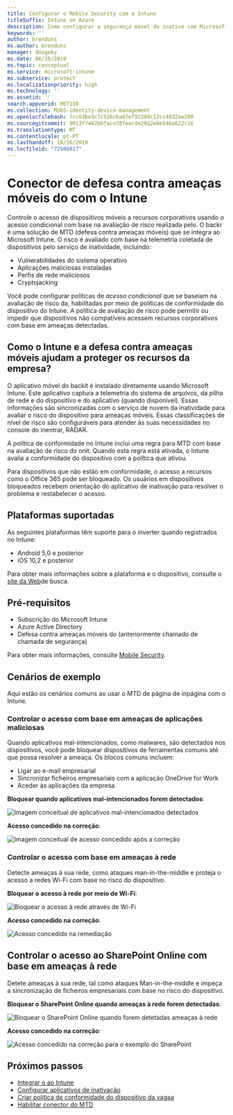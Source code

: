 ```yaml
---
title: Configurar o Mobile Security com o Intune
titleSuffix: Intune on Azure
description: Como configurar a segurança móvel do inativo com Microsoft Intune para controlar o acesso de dispositivos móveis aos seus recursos corporativos.
keywords: ''
author: brenduns
ms.author: brenduns
manager: dougeby
ms.date: 06/26/2019
ms.topic: conceptual
ms.service: microsoft-intune
ms.subservice: protect
ms.localizationpriority: high
ms.technology: ''
ms.assetid: ''
search.appverid: MET150
ms.collection: M365-identity-device-management
ms.openlocfilehash: 7cc63be3c7c536cba67ef92288c12cc4032ae200
ms.sourcegitcommit: 9013f7442bbface78feecde2922e8e546a622c16
ms.translationtype: MT
ms.contentlocale: pt-PT
ms.lasthandoff: 10/16/2019
ms.locfileid: "72508817"
---
```

# <a name="wandera-mobile-threat-defense-connector-with-intune"></a>Conector de defesa contra ameaças móveis do com o Intune  

Controle o acesso de dispositivos móveis a recursos corporativos usando o acesso condicional com base na avaliação de risco realizada pelo. O backr é uma solução de MTD (defesa contra ameaças móveis) que se integra ao Microsoft Intune.  O risco é avaliado com base na telemetria coletada de dispositivos pelo serviço de inatividade, incluindo:
- Vulnerabilidades do sistema operativo
- Aplicações maliciosas instaladas
- Perfis de rede maliciosos
- Cryptojacking

Você pode configurar políticas de *acesso condicional* que se baseiam na avaliação de risco da, habilitadas por meio de políticas de conformidade do dispositivo do Intune. A política de avaliação de risco pode permitir ou impedir que dispositivos não compatíveis acessem recursos corporativos com base em ameaças detectadas.  


## <a name="how-do-intune-and-wandera-mobile-threat-defense-help-protect-your-company-resources"></a>Como o Intune e a defesa contra ameaças móveis ajudam a proteger os recursos da empresa?  

O aplicativo móvel do backit é instalado diretamente usando Microsoft Intune. Este aplicativo captura a telemetria do sistema de arquivos, da pilha de rede e do dispositivo e do aplicativo (quando disponível). Essas informações são sincronizadas com o serviço de nuvem da inatividade para avaliar o risco do dispositivo para ameaças móveis. Essas classificações de nível de risco são configuráveis para atender às suas necessidades no console do inentrar, RADAR.

A política de conformidade no Intune inclui uma regra para MTD com base na avaliação de risco do onit. Quando esta regra está ativada, o Intune avalia a conformidade do dispositivo com a política que ativou.

Para dispositivos que não estão em conformidade, o acesso a recursos como o Office 365 pode ser bloqueado. Os usuários em dispositivos bloqueados recebem orientação do aplicativo de inativação para resolver o problema e restabelecer o acesso.

## <a name="supported-platforms"></a>Plataformas suportadas  

As seguintes plataformas têm suporte para o inverter quando registrados no Intune:

- Android 5,0 e posterior  
- iOS 10,2 e posterior  

Para obter mais informações sobre a plataforma e o dispositivo, consulte o [site da Web](https://www.wandera.com/why-wandera/features/device-support/)de busca.

## <a name="prerequisites"></a>Pré-requisitos  

- Subscrição do Microsoft Intune  
- Azure Active Directory  
- Defesa contra ameaças móveis do (anteriormente chamado de chamada de segurança)  

Para obter mais informações, consulte [Mobile Security](https://www.wandera.com/mobile-security/).
 
## <a name="sample-scenarios"></a>Cenários de exemplo

Aqui estão os cenários comuns ao usar o MTD de página de inpágina com o Intune.

### <a name="control-access-based-on-threats-from-malicious-apps"></a>Controlar o acesso com base em ameaças de aplicações maliciosas  

Quando aplicativos mal-intencionados, como malwares, são detectados nos dispositivos, você pode bloquear dispositivos de ferramentas comuns até que possa resolver a ameaça. Os blocos comuns incluem:  
- Ligar ao e-mail empresarial  
- Sincronizar ficheiros empresariais com a aplicação OneDrive for Work  
- Aceder às aplicações da empresa  

**Bloquear quando aplicativos mal-intencionados forem detectados**:

![Imagem conceitual de aplicativos mal-intencionados detectados](./media/wandera-mtd-connector/wandera-malicious-apps-blocked.png)  

**Acesso concedido na correção**: 

![Imagem conceitual de acesso concedido após a correção](./media/wandera-mtd-connector/wandera-malicious-apps-unblocked.png)


### <a name="control-access-based-on-threat-to-network"></a>Controlar o acesso com base em ameaças à rede  

Detecte ameaças à sua rede, como ataques man-in-the-middle e proteja o acesso a redes Wi-Fi com base no risco do dispositivo.  

**Bloquear o acesso à rede por meio de Wi-Fi**:  

![Bloquear o acesso à rede através de Wi-Fi](./media/wandera-mtd-connector/wandera-network-wifi-blocked.png)

**Acesso concedido na correção**:  

![Acesso concedido na remediação](./media/wandera-mtd-connector/wandera-network-wifi-unblocked.png)  

## <a name="control-access-to-sharepoint-online-based-on-threat-to-network"></a>Controlar o acesso ao SharePoint Online com base em ameaças à rede

Detete ameaças à sua rede, tal como ataques Man-in-the-middle e impeça a sincronização de ficheiros empresariais com base no risco do dispositivo.

**Bloquear o SharePoint Online quando ameaças à rede forem detectadas**:  

![Bloquear o SharePoint Online quando forem detetadas ameaças à rede](./media/wandera-mtd-connector/wandera-network-spo-blocked.png)  


**Acesso concedido na correção**:  

![Acesso concedido na correção para o exemplo do SharePoint](./media/wandera-mtd-connector/wandera-network-spo-unblocked.png)  

## <a name="next-steps"></a>Próximos passos

- [Integrar o ao Intune](wandera-mtd-connector-integration.md)
- [Configurar aplicativos de inativação](mtd-apps-ios-app-configuration-policy-add-assign.md)
- [Criar política de conformidade do dispositivo da vagaa](mtd-device-compliance-policy-create.md)
- [Habilitar conector do MTD](mtd-connector-enable.md)